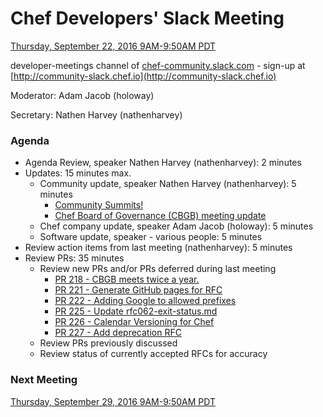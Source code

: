 # Chef Developers' Slack Meeting

[Thursday, September 22, 2016 9AM-9:50AM PDT](http://everytimezone.com/#2016-9-22,240,cn3)

developer-meetings channel of [chef-community.slack.com](http://chef-community.slack.com) - sign-up at [http://community-slack.chef.io](http://community-slack.chef.io)

Moderator:  Adam Jacob (holoway)

Secretary:  Nathen Harvey (nathenharvey)

### Agenda
* Agenda Review, speaker Nathen Harvey (nathenharvey): 2 minutes
* Updates: 15 minutes max.
  * Community update, speaker Nathen Harvey (nathenharvey): 5 minutes
    * [Community Summits!](https://summit.chef.io)
    * [Chef Board of Governance (CBGB) meeting update](https://blog.chef.io/2016/09/21/chef-board-governance-meeting/)
  * Chef company update, speaker Adam Jacob (holoway): 5 minutes
  * Software update, speaker - various people: 5 minutes
* Review action items from last meeting (nathenharvey): 5 minutes
* Review PRs:  35 minutes
  * Review new PRs and/or PRs deferred during last meeting
    * [PR 218 - CBGB meets twice a year.](https://github.com/chef/chef-rfc/pull/218)
    * [PR 221 - Generate GitHub pages for RFC](https://github.com/chef/chef-rfc/pull/221)
    * [PR 222 - Adding Google to allowed prefixes](https://github.com/chef/chef-rfc/pull/222)
    * [PR 225 - Update rfc062-exit-status.md](https://github.com/chef/chef-rfc/pull/225)
    * [PR 226 - Calendar Versioning for Chef](https://github.com/chef/chef-rfc/pull/226)
    * [PR 227 - Add deprecation RFC](https://github.com/chef/chef-rfc/pull/227)
  * Review PRs previously discussed
  * Review status of currently accepted RFCs for accuracy

### Next Meeting

[Thursday, September 29, 2016 9AM-9:50AM PDT](http://everytimezone.com/#2016-9-29,240,cn3)
